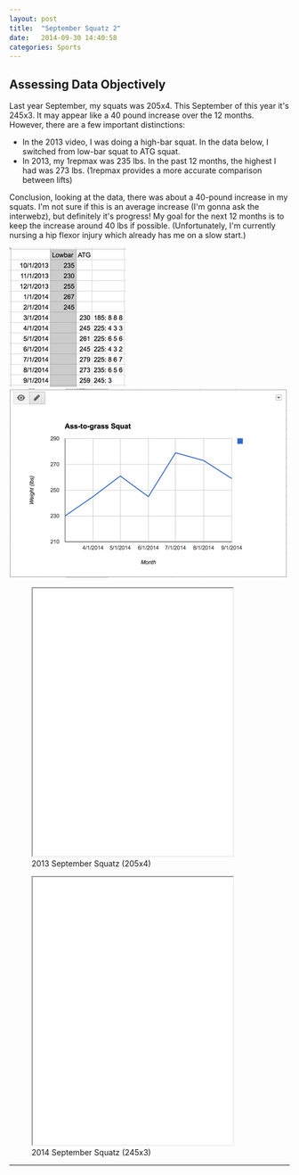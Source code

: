 ```yaml
---
layout: post
title:  "September Squatz 2"
date:   2014-09-30 14:40:58
categories: Sports
---
```



## Assessing Data Objectively

Last year September, my squats was 205x4.  This September of this year it's 245x3.  It may appear like a 40 pound increase over the 12 months.  However, there are a few important distinctions:

* In the 2013 video, I was doing a high-bar squat.  In the data below, I switched from low-bar squat to ATG squat.
* In 2013, my 1repmax was 235 lbs.  In the past 12 months, the highest I had was 273 lbs. (1repmax provides a more accurate comparison between lifts)



Conclusion, looking at the data, there was about a 40-pound increase in my squats.  I'm not sure if this is an average increase (I'm gonna ask the interwebz), but definitely it's progress!  My goal for the next 12 months is to keep the increase around 40 lbs if possible.  (Unfortunately, I'm currently nursing a hip flexor injury which already has me on a slow start.)



<img src="/assets/squatz2_excelSnap.png"  width=""/>

<img src="/assets/squatz2_graph.png"  width=""/>






<figure><iframe width="360" height="480"  allowfullscreen="" class="youtube-player" src="//www.youtube.com/embed/8e_qFHtg2os?wmode=transparent&amp;amp;autoplay=0&amp;amp;rel=0&amp;amp;showinfo=0&amp;amp;autohide=1&amp;amp;color=white&amp;amp;" type="text/html"></iframe>
  <figcaption>2013 September Squatz (205x4)</figcaption>
</figure>


<figure><iframe width="360" height="480"  allowfullscreen="" class="youtube-player" src="//www.youtube.com/embed/jzT3osdYQ_A?wmode=transparent&amp;amp;autoplay=0&amp;amp;rel=0&amp;amp;showinfo=0&amp;amp;autohide=1&amp;amp;color=white&amp;amp;" type="text/html"></iframe>
  <figcaption>2014 September Squatz (245x3)</figcaption>
</figure>






---
